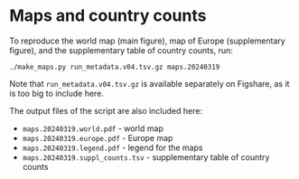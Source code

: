 # Maps and country counts

To reproduce the world map (main figure), map of Europe (supplementary
figure), and the supplementary table of country counts, run:

```
./make_maps.py run_metadata.v04.tsv.gz maps.20240319
```

Note that `run_metadata.v04.tsv.gz` is available separately on Figshare, as
it is too big to include here.

The output files of the script are also included here:
* `maps.20240319.world.pdf` - world map
* `maps.20240319.europe.pdf` - Europe map
* `maps.20240319.legend.pdf` - legend for the maps
* `maps.20240319.suppl_counts.tsv` - supplementary table of country counts
